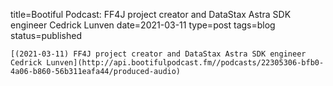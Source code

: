 
title=Bootiful Podcast: FF4J project creator and DataStax Astra SDK engineer Cedrick Lunven
date=2021-03-11
type=post
tags=blog
status=published
~~~~~~
[(2021-03-11) FF4J project creator and DataStax Astra SDK engineer Cedrick Lunven](http://api.bootifulpodcast.fm//podcasts/22305306-bfb0-4a06-b860-56b311eafa44/produced-audio) 
            